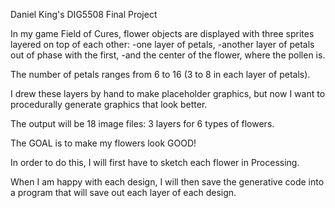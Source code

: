 Daniel King's DIG5508 Final Project

In my game Field of Cures, flower objects are displayed with three sprites layered on top of each other:
-one layer of petals,
-another layer of petals out of phase with the first,
-and the center of the flower, where the pollen is.

The number of petals ranges from 6 to 16 (3 to 8 in each layer of petals).

I drew these layers by hand to make placeholder graphics, but now I want to procedurally generate graphics that look better.

The output will be 18 image files: 3 layers for 6 types of flowers.

The GOAL is to make my flowers look GOOD!

In order to do this, I will first have to sketch each flower in Processing.

When I am happy with each design, I will then save the generative code into a program that will save out each layer of each design.
